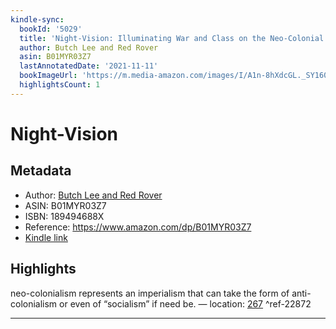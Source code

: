 ```yaml
---
kindle-sync:
  bookId: '5029'
  title: 'Night-Vision: Illuminating War and Class on the Neo-Colonial Terrain'
  author: Butch Lee and Red Rover
  asin: B01MYR03Z7
  lastAnnotatedDate: '2021-11-11'
  bookImageUrl: 'https://m.media-amazon.com/images/I/A1n-8hXdcGL._SY160.jpg'
  highlightsCount: 1
---
```

# Night-Vision
## Metadata
* Author: [Butch Lee and Red Rover](https://www.amazon.comundefined)
* ASIN: B01MYR03Z7
* ISBN: 189494688X
* Reference: https://www.amazon.com/dp/B01MYR03Z7
* [Kindle link](kindle://book?action=open&asin=B01MYR03Z7)

## Highlights
neo-colonialism represents an imperialism that can take the form of anti-colonialism or even of “socialism” if need be. — location: [267](kindle://book?action=open&asin=B01MYR03Z7&location=267) ^ref-22872

---
